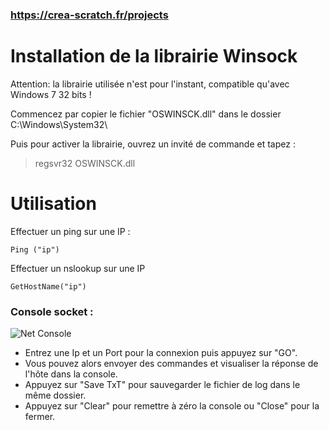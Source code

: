 ### https://crea-scratch.fr/projects

# Installation de la librairie Winsock

Attention: la librairie utilisée n'est pour l'instant, compatible qu'avec Windows 7 32 bits !

Commencez par copier le fichier "OSWINSCK.dll" dans le dossier C:\Windows\System32\

Puis pour activer la librairie, ouvrez un invité de commande et tapez :

> regsvr32 OSWINSCK.dll

# Utilisation

Effectuer un ping sur une IP :
```
Ping ("ip")
```

Effectuer un nslookup sur une IP
```
GetHostName("ip")
```

### Console socket :

![Net Console](https://hitea.fr//wp-content/uploads/2016/11/console.jpg)

- Entrez une Ip et un Port pour la connexion puis appuyez sur "GO".
- Vous pouvez alors envoyer des commandes et visualiser la réponse de l'hôte dans la console.
- Appuyez sur "Save TxT" pour sauvegarder le fichier de log dans le même dossier.
- Appuyez sur "Clear" pour remettre à zéro la console ou "Close" pour la fermer.
